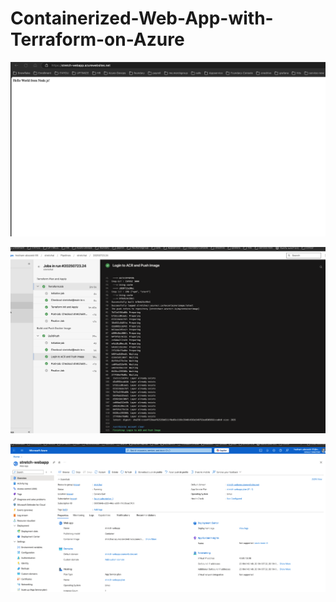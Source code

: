 # Containerized-Web-App-with-Terraform-on-Azure


![alt text](image.png)


![alt text](image-1.png)

![alt text](image-2.png)